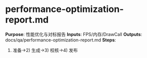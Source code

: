 # performance-optimization-report.md

**Purpose**: 性能优化与对标报告
**Inputs**: FPS/内存/DrawCall
**Outputs**: docs/qa/performance-optimization-report.md
**Steps**:

1. 准备→2) 生成→3) 校核→4) 发布
